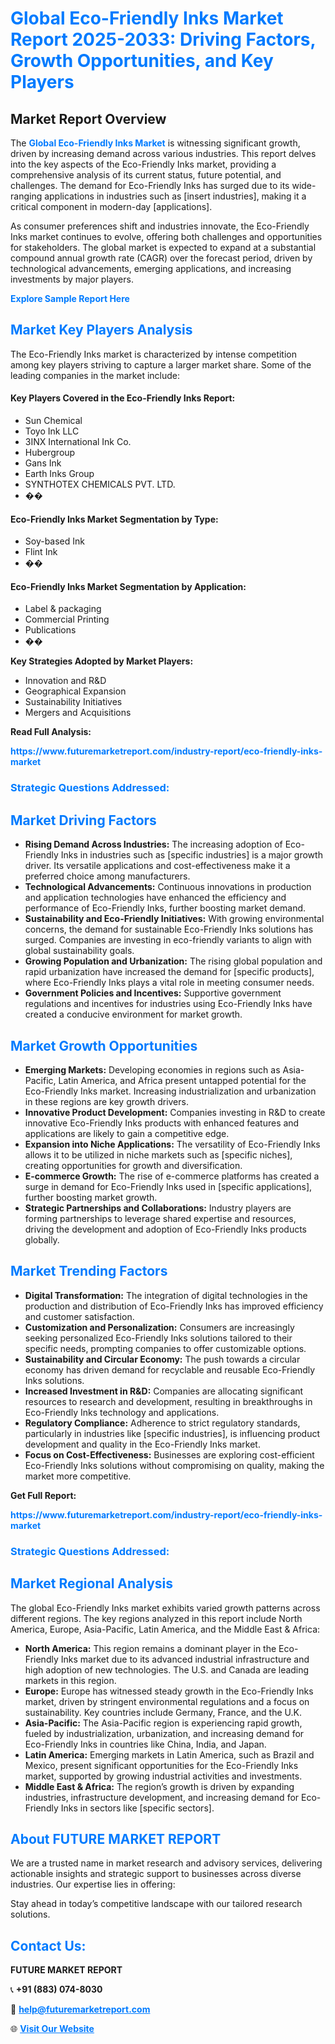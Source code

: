 <h1 style="color: #007BFF;">Global Eco-Friendly Inks Market Report 2025-2033: Driving Factors, Growth Opportunities, and Key Players</h1>

<section id="overview">
<h2>Market Report Overview</h2>
<p>The <a href="https://www.futuremarketreport.com/industry-report/eco-friendly-inks-market" style="color: #007BFF; text-decoration: none;"><strong>Global Eco-Friendly Inks Market</strong></a> is witnessing significant growth, driven by increasing demand across various industries. This report delves into the key aspects of the Eco-Friendly Inks market, providing a comprehensive analysis of its current status, future potential, and challenges. The demand for Eco-Friendly Inks has surged due to its wide-ranging applications in industries such as [insert industries], making it a critical component in modern-day [applications].</p>
<p>As consumer preferences shift and industries innovate, the Eco-Friendly Inks market continues to evolve, offering both challenges and opportunities for stakeholders. The global market is expected to expand at a substantial compound annual growth rate (CAGR) over the forecast period, driven by technological advancements, emerging applications, and increasing investments by major players.</p>
</section>

<section id="overview">
<p><a href="https://www.futuremarketreport.com/request-sample/reportId=116894" style="color: #007BFF; text-decoration: none;"><strong>Explore Sample Report Here</strong></a></p>
</section>

<section id="key-players">
<h2 style="color: #007BFF;">Market Key Players Analysis</h2>
<p>The Eco-Friendly Inks market is characterized by intense competition among key players striving to capture a larger market share. Some of the leading companies in the market include:</p>
<h4>Key Players Covered in the Eco-Friendly Inks Report:</h4>
<ul><li>Sun Chemical</li><li>Toyo Ink LLC</li><li>3INX International Ink Co.</li><li>Hubergroup</li><li>Gans Ink</li><li>Earth Inks Group</li><li>SYNTHOTEX CHEMICALS PVT. LTD.</li><li>��</li></ul>
<h4>Eco-Friendly Inks Market Segmentation by Type:</h4>
<ul><li>Soy-based Ink</li><li>Flint Ink</li><li>��</li></ul>

<h4>Eco-Friendly Inks Market Segmentation by Application:</h4>
<ul><li>Label &amp; packaging</li><li>Commercial Printing</li><li>Publications</li><li>��</li></ul>
<p><strong>Key Strategies Adopted by Market Players:</strong></p>
<ul>
<li>Innovation and R&D</li>
<li>Geographical Expansion</li>
<li>Sustainability Initiatives</li>
<li>Mergers and Acquisitions</li>
</ul>
</section>

<section>
<p><strong>Read Full Analysis: </strong></p><a href="https://www.futuremarketreport.com/industry-report/eco-friendly-inks-market" style="color: #007BFF; text-decoration: none;"><strong>https://www.futuremarketreport.com/industry-report/eco-friendly-inks-market</strong></a>
<h3 style="color: #007BFF;">Strategic Questions Addressed:</h3>
</section>

<section id="driving-factors">
<h2 style="color: #007BFF;">Market Driving Factors</h2>
<ul>
<li><strong>Rising Demand Across Industries:</strong> The increasing adoption of Eco-Friendly Inks in industries such as [specific industries] is a major growth driver. Its versatile applications and cost-effectiveness make it a preferred choice among manufacturers.</li>
<li><strong>Technological Advancements:</strong> Continuous innovations in production and application technologies have enhanced the efficiency and performance of Eco-Friendly Inks, further boosting market demand.</li>
<li><strong>Sustainability and Eco-Friendly Initiatives:</strong> With growing environmental concerns, the demand for sustainable Eco-Friendly Inks solutions has surged. Companies are investing in eco-friendly variants to align with global sustainability goals.</li>
<li><strong>Growing Population and Urbanization:</strong> The rising global population and rapid urbanization have increased the demand for [specific products], where Eco-Friendly Inks plays a vital role in meeting consumer needs.</li>
<li><strong>Government Policies and Incentives:</strong> Supportive government regulations and incentives for industries using Eco-Friendly Inks have created a conducive environment for market growth.</li>
</ul>
</section>

<section id="growth-opportunities">
<h2 style="color: #007BFF;">Market Growth Opportunities</h2>
<ul>
<li><strong>Emerging Markets:</strong> Developing economies in regions such as Asia-Pacific, Latin America, and Africa present untapped potential for the Eco-Friendly Inks market. Increasing industrialization and urbanization in these regions are key growth drivers.</li>
<li><strong>Innovative Product Development:</strong> Companies investing in R&D to create innovative Eco-Friendly Inks products with enhanced features and applications are likely to gain a competitive edge.</li>
<li><strong>Expansion into Niche Applications:</strong> The versatility of Eco-Friendly Inks allows it to be utilized in niche markets such as [specific niches], creating opportunities for growth and diversification.</li>
<li><strong>E-commerce Growth:</strong> The rise of e-commerce platforms has created a surge in demand for Eco-Friendly Inks used in [specific applications], further boosting market growth.</li>
<li><strong>Strategic Partnerships and Collaborations:</strong> Industry players are forming partnerships to leverage shared expertise and resources, driving the development and adoption of Eco-Friendly Inks products globally.</li>
</ul>
</section>

<section id="trending-factors">
<h2 style="color: #007BFF;">Market Trending Factors</h2>
<ul>
<li><strong>Digital Transformation:</strong> The integration of digital technologies in the production and distribution of Eco-Friendly Inks has improved efficiency and customer satisfaction.</li>
<li><strong>Customization and Personalization:</strong> Consumers are increasingly seeking personalized Eco-Friendly Inks solutions tailored to their specific needs, prompting companies to offer customizable options.</li>
<li><strong>Sustainability and Circular Economy:</strong> The push towards a circular economy has driven demand for recyclable and reusable Eco-Friendly Inks solutions.</li>
<li><strong>Increased Investment in R&D:</strong> Companies are allocating significant resources to research and development, resulting in breakthroughs in Eco-Friendly Inks technology and applications.</li>
<li><strong>Regulatory Compliance:</strong> Adherence to strict regulatory standards, particularly in industries like [specific industries], is influencing product development and quality in the Eco-Friendly Inks market.</li>
<li><strong>Focus on Cost-Effectiveness:</strong> Businesses are exploring cost-efficient Eco-Friendly Inks solutions without compromising on quality, making the market more competitive.</li>
</ul>
</section>

<section>
<p><strong>Get Full Report: </strong></p><a href="https://www.futuremarketreport.com/industry-report/eco-friendly-inks-market" style="color: #007BFF; text-decoration: none;"><strong>https://www.futuremarketreport.com/industry-report/eco-friendly-inks-market</strong></a>
<h3 style="color: #007BFF;">Strategic Questions Addressed:</h3>
</section>


<section id="regional-analysis">
<h2 style="color: #007BFF;">Market Regional Analysis</h2>
<p>The global Eco-Friendly Inks market exhibits varied growth patterns across different regions. The key regions analyzed in this report include North America, Europe, Asia-Pacific, Latin America, and the Middle East & Africa:</p>
<ul>
<li><strong>North America:</strong> This region remains a dominant player in the Eco-Friendly Inks market due to its advanced industrial infrastructure and high adoption of new technologies. The U.S. and Canada are leading markets in this region.</li>
<li><strong>Europe:</strong> Europe has witnessed steady growth in the Eco-Friendly Inks market, driven by stringent environmental regulations and a focus on sustainability. Key countries include Germany, France, and the U.K.</li>
<li><strong>Asia-Pacific:</strong> The Asia-Pacific region is experiencing rapid growth, fueled by industrialization, urbanization, and increasing demand for Eco-Friendly Inks in countries like China, India, and Japan.</li>
<li><strong>Latin America:</strong> Emerging markets in Latin America, such as Brazil and Mexico, present significant opportunities for the Eco-Friendly Inks market, supported by growing industrial activities and investments.</li>
<li><strong>Middle East & Africa:</strong> The region’s growth is driven by expanding industries, infrastructure development, and increasing demand for Eco-Friendly Inks in sectors like [specific sectors].</li>
</ul>
</section>

<footer>
<h2 style="color: #007BFF;">About FUTURE MARKET REPORT</h2>
<p>We are a trusted name in market research and advisory services, delivering actionable insights and strategic support to businesses across diverse industries. Our expertise lies in offering:</p>

<p>Stay ahead in today’s competitive landscape with our tailored research solutions.</p>

<h2 style="color: #007BFF;">Contact Us:</h2>
<p><strong>FUTURE MARKET REPORT</strong></p>
<p>📞 <strong>+91 (883) 074-8030</strong></p>
<p>📧 <strong><a href="mailto:help@futuremarketreport.com" style="color: #007BFF;">help@futuremarketreport.com</a></strong></p>
<p>🌐 <strong><a href="https://www.futuremarketreport.com/" style="color: #007BFF;">Visit Our Website</a></strong></p>
</footer>